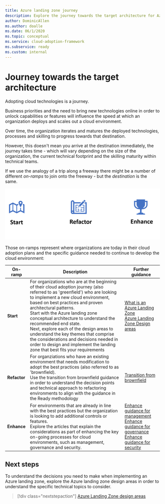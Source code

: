 ```yaml
---
title: Azure landing zone journey
description: Explore the journey towards the target architecture for Azure Landing Zones.
author: DominicAllen
ms.author: doalle
ms.date: 06/1/2020
ms.topic: conceptual
ms.service: cloud-adoption-framework
ms.subservice: ready
ms.custom: internal
---
```


# Journey towards the target architecture

Adopting cloud technologies is a journey.

Business priorities and the need to bring new technologies online in order to unlock capabilities or features will influence the speed at which an organization deploys and scales out a cloud environment.

Over time, the organization iterates and matures the deployed technologies, processes and skilling to progress towards that destination.

However, this doesn't mean you arrive at the destination immediately, the journey takes time - which will vary depending on the size of the organization, the current technical footprint and the skilling maturity within technical teams.

If we use the analogy of a trip along a freeway there might be a number of different *on-ramps* to join onto the freeway - but the *destination* is the same.

![Azure Landing Zone journey on-ramps](../../_images/ready/alz-journey.png)

Those on-ramps represent where organizations are today in their cloud adoption plans and the specific guidance needed to continue to develop the cloud environment:

| On-ramp | Description | Further guidance |
|---------|---------|---------|
|**Start** |For organizations who are at the beginning of their cloud adoption journey (also referred to as 'greenfield') who are looking to implement a new cloud environment, based on best practices and proven architectural patterns. <br> Start with the Azure landing zone conceptual architecture to understand the recommended end state. <br> Next, explore each of the design areas to understand the key themes that comprise the considerations and decisions needed in order to design and implement the landing zone that best fits your requirements   | [What is an Azure Landing Zone](./index.md) <br> [Azure Landing Zone Design areas](./design-areas.md) |
|**Refactor** | For organziations who have an existing environment that needs modification to adopt the best practices (also referred to as 'brownfield). <br> Use the transition from brownfield guidance in order to understand the decision points and technical approach to refactoring environments to align with the guidance in the Ready methodology|[Transition from brownfield](./refactor.md) |
|**Enhance** | For environments that are already in line with the best practices but the organization is looking to add additional controls or features. <br> Explore the articles that explain the considerations as part of enhancing the key on-going processes for cloud environments, such as management, governance and security.| [Enhance guidance for management](../considerations/landing-zone-operations.md) <br> [Enhance guidance for governance](../considerations/landing-zone-governance.md) <br> [Enhance guidance for security](../considerations/landing-zone-security.md) |

## Next steps

To understand the decisions you need to make when implementing an Azure landing zone, explore the Azure landing zone design areas in order to understand the specific technical topics to consider.

> [!div class="nextstepaction"]
> [Azure Landing Zone design areas](./design-areas.md)